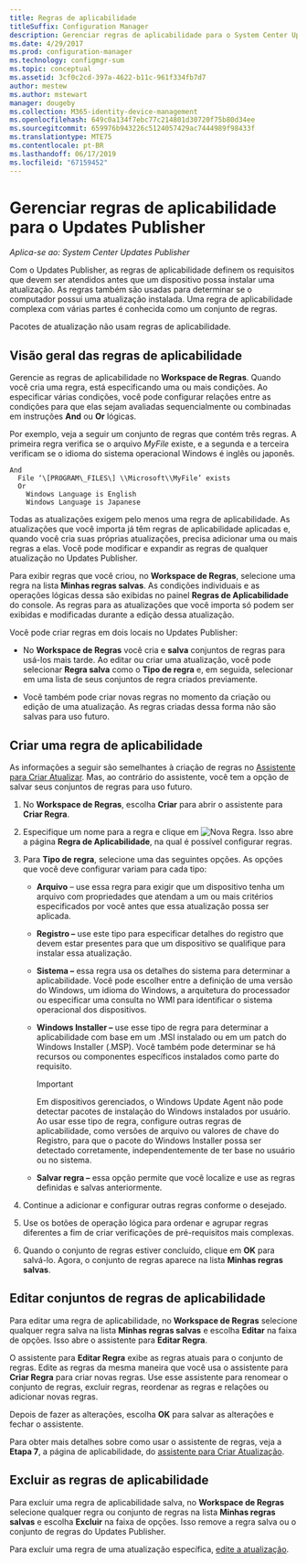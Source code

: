 ```yaml
---
title: Regras de aplicabilidade
titleSuffix: Configuration Manager
description: Gerenciar regras de aplicabilidade para o System Center Updates Publisher
ms.date: 4/29/2017
ms.prod: configuration-manager
ms.technology: configmgr-sum
ms.topic: conceptual
ms.assetid: 3cf0c2cd-397a-4622-b11c-961f334fb7d7
author: mestew
ms.author: mstewart
manager: dougeby
ms.collection: M365-identity-device-management
ms.openlocfilehash: 649c0a134f7ebc77c214801d30720f75b80d34ee
ms.sourcegitcommit: 659976b943226c5124057429ac7444989f98433f
ms.translationtype: MTE75
ms.contentlocale: pt-BR
ms.lasthandoff: 06/17/2019
ms.locfileid: "67159452"
---
```

# <a name="manage-applicability-rules-in-updates-publisher"></a>Gerenciar regras de aplicabilidade para o Updates Publisher

*Aplica-se ao: System Center Updates Publisher*

Com o Updates Publisher, as regras de aplicabilidade definem os requisitos que devem ser atendidos antes que um dispositivo possa instalar uma atualização. As regras também são usadas para determinar se o computador possui uma atualização instalada. Uma regra de aplicabilidade complexa com várias partes é conhecida como um conjunto de regras.

Pacotes de atualização não usam regras de aplicabilidade.

## <a name="overview-of-applicability-rules"></a>Visão geral das regras de aplicabilidade
Gerencie as regras de aplicabilidade no **Workspace de Regras**. Quando você cria uma regra, está especificando uma ou mais condições. Ao especificar várias condições, você pode configurar relações entre as condições para que elas sejam avaliadas sequencialmente ou combinadas em instruções **And** ou **Or** lógicas.

Por exemplo, veja a seguir um conjunto de regras que contém três regras. A primeira regra verifica se o arquivo *MyFile* existe, e a segunda e a terceira verificam se o idioma do sistema operacional Windows é inglês ou japonês.

    And  
      File ‘\[PROGRAM\_FILES\] \\Microsoft\\MyFile’ exists  
      Or  
        Windows Language is English   
        Windows Language is Japanese

Todas as atualizações exigem pelo menos uma regra de aplicabilidade. As atualizações que você importa já têm regras de aplicabilidade aplicadas e, quando você cria suas próprias atualizações, precisa adicionar uma ou mais regras a elas. Você pode modificar e expandir as regras de qualquer atualização no Updates Publisher.

Para exibir regras que você criou, no **Workspace de Regras**, selecione uma regra na lista **Minhas regras salvas**. As condições individuais e as operações lógicas dessa são exibidas no painel **Regras de Aplicabilidade** do console. As regras para as atualizações que você importa só podem ser exibidas e modificadas durante a edição dessa atualização.

Você pode criar regras em dois locais no Updates Publisher:

-   No **Workspace de Regras** você cria e **salva** conjuntos de regras para usá-los mais tarde. Ao editar ou criar uma atualização, você pode selecionar **Regra salva** como o **Tipo de regra** e, em seguida, selecionar em uma lista de seus conjuntos de regra criados previamente.

-   Você também pode criar novas regras no momento da criação ou edição de uma atualização. As regras criadas dessa forma não são salvas para uso futuro.

## <a name="create-applicability-rule"></a>Criar uma regra de aplicabilidade
As informações a seguir são semelhantes à criação de regras no [Assistente para Criar Atualizar](/sccm/sum/tools/create-updates-with-updates-publisher#use-the-create-update-wizard). Mas, ao contrário do assistente, você tem a opção de salvar seus conjuntos de regras para uso futuro.

1. No **Workspace de Regras**, escolha **Criar** para abrir o assistente para **Criar Regra**.

2. Especifique um nome para a regra e clique em ![Nova Regra](media/newrule.png). Isso abre a página **Regra de Aplicabilidade**, na qual é possível configurar regras.

3. Para **Tipo de regra**, selecione uma das seguintes opções. As opções que você deve configurar variam para cada tipo:

   - **Arquivo** – use essa regra para exigir que um dispositivo tenha um arquivo com propriedades que atendam a um ou mais critérios especificados por você antes que essa atualização possa ser aplicada.

   - **Registro –** use este tipo para especificar detalhes do registro que devem estar presentes para que um dispositivo se qualifique para instalar essa atualização.

   - **Sistema –** essa regra usa os detalhes do sistema para determinar a aplicabilidade. Você pode escolher entre a definição de uma versão do Windows, um idioma do Windows, a arquitetura do processador ou especificar uma consulta no WMI para identificar o sistema operacional dos dispositivos.

   - **Windows Installer –** use esse tipo de regra para determinar a aplicabilidade com base em um .MSI instalado ou em um patch do Windows Installer (.MSP). Você também pode determinar se há recursos ou componentes específicos instalados como parte do requisito.

     > [!IMPORTANT]   
     > Em dispositivos gerenciados, o Windows Update Agent não pode detectar pacotes de instalação do Windows instalados por usuário. Ao usar esse tipo de regra, configure outras regras de aplicabilidade, como versões de arquivo ou valores de chave do Registro, para que o pacote do Windows Installer possa ser detectado corretamente, independentemente de ter base no usuário ou no sistema.

   - **Salvar regra –** essa opção permite que você localize e use as regras definidas e salvas anteriormente.

4. Continue a adicionar e configurar outras regras conforme o desejado.

5. Use os botões de operação lógica para ordenar e agrupar regras diferentes a fim de criar verificações de pré-requisitos mais complexas.

6. Quando o conjunto de regras estiver concluído, clique em **OK** para salvá-lo. Agora, o conjunto de regras aparece na lista **Minhas regras salvas**.

## <a name="edit-applicability-rule-sets"></a>Editar conjuntos de regras de aplicabilidade
Para editar uma regra de aplicabilidade, no **Workspace de Regras** selecione qualquer regra salva na lista **Minhas regras salvas** e escolha **Editar** na faixa de opções. Isso abre o assistente para **Editar Regra**.

O assistente para **Editar Regra** exibe as regras atuais para o conjunto de regras. Edite as regras da mesma maneira que você usa o assistente para **Criar Regra** para criar novas regras. Use esse assistente para renomear o conjunto de regras, excluir regras, reordenar as regras e relações ou adicionar novas regras.

Depois de fazer as alterações, escolha **OK** para salvar as alterações e fechar o assistente.

Para obter mais detalhes sobre como usar o assistente de regras, veja a **Etapa 7**, a página de aplicabilidade, do [assistente para Criar Atualização](/sccm/sum/tools/create-updates-with-updates-publisher#use-the-create-update-wizard).

## <a name="delete-applicability-rules"></a>Excluir as regras de aplicabilidade
Para excluir uma regra de aplicabilidade salva, no **Workspace de Regras** selecione qualquer regra ou conjunto de regras na lista **Minhas regras salvas** e escolha **Excluir** na faixa de opções. Isso remove a regra salva ou o conjunto de regras do Updates Publisher.

Para excluir uma regra de uma atualização específica, [edite a atualização](/sccm/sum/tools/manage-updates-with-updates-publisher#edit-updates-and-bundles).
